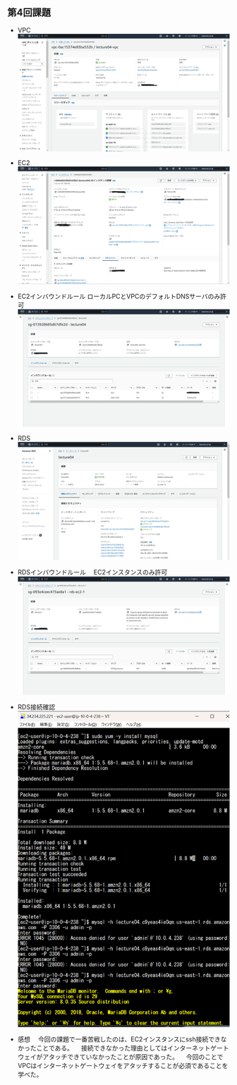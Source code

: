 ## 第4回課題
- VPC
![VPC](/images/VPC.png)

- EC2
![EC2](/images/EC2_修正後.png)

- EC2インバウンドルール
  ローカルPCとVPCのデフォルトDNSサーバのみ許可
![EC2 インバウンドルール](/images/EC2_インバウンドルール_修正後_1.png)

- RDS
![RDS](/images/RDS.png)

- RDSインバウンドルール
　EC2インスタンスのみ許可
![RDS インバウンドルール](/images/RDS_インバウンドルール.png)

- RDS接続確認
![RDS 接続確認](/images/RDS_接続確認.png)

- 感想
　今回の課題で一番苦戦したのは、EC2インスタンスにssh接続できなかったことである。
　接続できなかった理由としてはインターネットゲートウェイがアタッチできていなかったことが原因であった。
　今回のことでVPCはインターネットゲートウェイをアタッチすることが必須であることを学べた。
